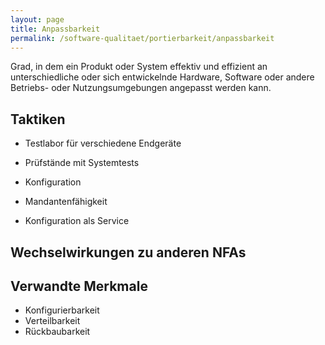 ```yaml
---
layout: page
title: Anpassbarkeit
permalink: /software-qualitaet/portierbarkeit/anpassbarkeit
---
```

Grad, in dem ein Produkt oder System effektiv und effizient an unterschiedliche oder sich entwickelnde Hardware, Software oder andere Betriebs- oder Nutzungsumgebungen angepasst werden kann.

## Taktiken

* Testlabor für verschiedene Endgeräte

* Prüfstände mit Systemtests
* Konfiguration
* Mandantenfähigkeit
* Konfiguration als Service

## Wechselwirkungen zu anderen NFAs



## Verwandte Merkmale

* Konfigurierbarkeit
* Verteilbarkeit
* Rückbaubarkeit